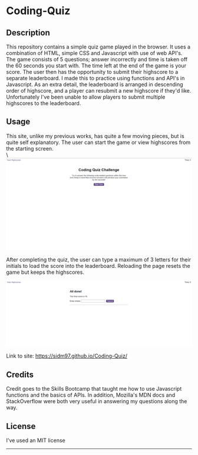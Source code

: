 # Coding-Quiz

## Description

This repository contains a simple quiz game played in the browser. It uses a combination of HTML, simple CSS and Javascript with use of web API's. The game consists of 5 questions; answer incorrectly and time is taken off the 60 seconds you start with. The time left at the end of the game is your score. The user then has the opportunity to submit their highscore to a separate leaderboard. I made this to practice using functions and API's in Javascript. As an extra detail, the leaderboard is arranged in descending order of highscore, and a player can resubmit a new highscore if they'd like. Unfortunately I've been unable to allow players to submit multiple highscores to the leaderboard. 

## Usage
This site, unlike my previous works, has quite a few moving pieces, but is quite self explanatory. The user can start the game or view highscores from the starting screen.\
\\
![Start screen](Loadingscreen.png)


After completing the quiz, the user can type a maximum of 3 letters for their initials to load the score into the leaderboard. Reloading the page resets the game but keeps the highscores.


![End screen](Endscreen.png)


Link to site: https://sidm97.github.io/Coding-Quiz/

## Credits
Credit goes to the Skills Bootcamp that taught me how to use Javascript functions and the basics of APIs. In addition, Mozilla's MDN docs and StackOverflow were both very useful in answering my questions along the way.

## License

I've used an MIT license

---